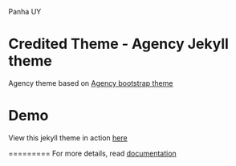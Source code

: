Panha UY

Credited Theme - Agency Jekyll theme
====================
Agency theme based on [Agency bootstrap theme ](https://startbootstrap.com/template-overviews/agency/)

# Demo

View this jekyll theme in action [here](https://y7kim.github.io/agency-jekyll-theme)

=========
For more details, read [documentation](http://jekyllrb.com/)
